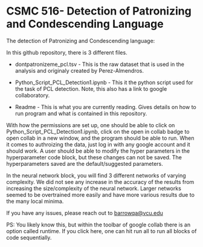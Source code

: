 # CSMC 516- Detection of Patronizing and Condescending Language


The detection of Patronizing and Condescending language:

In this github repository, there is 3 different files.

* dontpatronizeme_pcl.tsv - This is the raw dataset that is used in the analysis and originaly created by Perez-Almendros. 

* Python_Script_PCL_Detection1.ipynb - This it the python script used for the task of PCL detection. Note, this also has a link to google collaboratory.

* Readme - This is what you are currently reading. Gives details on how to run program and what is contained in this repository. 

With how the permissions are set up, one should be able to click on Python_Script_PCL_Detection1.ipynb, click on the open in collab badge to open collab in a new window, and the program should be able to run. When it comes to authroizing the data, just log in with any google account and it should work. A user should be able to modify the hyper parameters in the hyperparameter code block, but these changes can not be saved. The hyperparameters saved are the default/suggested parameters. 

In the neural network block, you will find 3 different networks of varying complexity. We did not see any increase in the accuracy of the results from increasing the size/complexity of the neural network. Larger networks seemed to be overtrained more easily and have more various results due to the many local minima. 

If you have any issues, please reach out to barrowqa@vcu.edu

PS: You likely know this, but within the toolbar of google collab there is an option called runtime. If you click here, one can hit run all to run all blocks of code sequentially.
